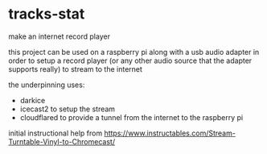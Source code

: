 # tracks-stat
make an internet record player

this project can be used on a raspberry pi along with a usb audio adapter in order to setup a record player (or any other audio source that the adapter supports really) to stream to the internet

the underpinning uses:

- darkice
- icecast2 to setup the stream
- cloudflared to provide a tunnel from the internet to the raspberry pi

initial instructional help from https://www.instructables.com/Stream-Turntable-Vinyl-to-Chromecast/